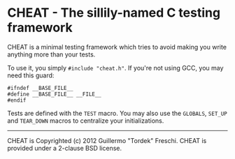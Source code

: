 CHEAT - The sillily-named C testing framework
=============================================

CHEAT is a minimal testing framework which tries to avoid making you write
anything more than your tests.

To use it, you simply `#include "cheat.h"`. If you're not using GCC, you may
need this guard:

    #ifndef __BASE_FILE__
    #define __BASE_FILE__ __FILE__
    #endif

Tests are defined with the `TEST` macro. You may also use the `GLOBALS`,
`SET_UP` and `TEAR_DOWN` macros to centralize your initializations.

---

CHEAT is Copyrighted (c) 2012 Guillermo "Tordek" Freschi.
CHEAT is provided under a 2-clause BSD license.
